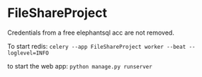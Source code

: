 # FileShareProject

Credentials from a free elephantsql acc are not removed.

To start redis:
`celery --app FileShareProject worker --beat --loglevel=INFO`

to start the web app: `python manage.py runserver`
